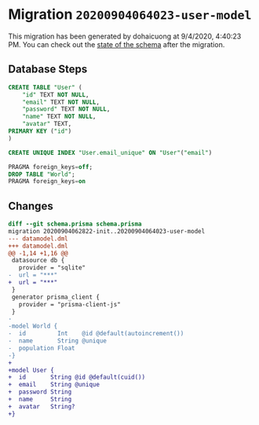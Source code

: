 # Migration `20200904064023-user-model`

This migration has been generated by dohaicuong at 9/4/2020, 4:40:23 PM.
You can check out the [state of the schema](./schema.prisma) after the migration.

## Database Steps

```sql
CREATE TABLE "User" (
    "id" TEXT NOT NULL,
    "email" TEXT NOT NULL,
    "password" TEXT NOT NULL,
    "name" TEXT NOT NULL,
    "avatar" TEXT,
PRIMARY KEY ("id")
)

CREATE UNIQUE INDEX "User.email_unique" ON "User"("email")

PRAGMA foreign_keys=off;
DROP TABLE "World";
PRAGMA foreign_keys=on
```

## Changes

```diff
diff --git schema.prisma schema.prisma
migration 20200904062822-init..20200904064023-user-model
--- datamodel.dml
+++ datamodel.dml
@@ -1,14 +1,16 @@
 datasource db {
   provider = "sqlite"
-  url = "***"
+  url = "***"
 }
 generator prisma_client {
   provider = "prisma-client-js"
 }
-     
-model World {
-  id         Int    @id @default(autoincrement())
-  name       String @unique
-  population Float
-}
+
+model User {
+  id       String @id @default(cuid())
+  email    String @unique
+  password String
+  name     String
+  avatar   String?
+}
```


